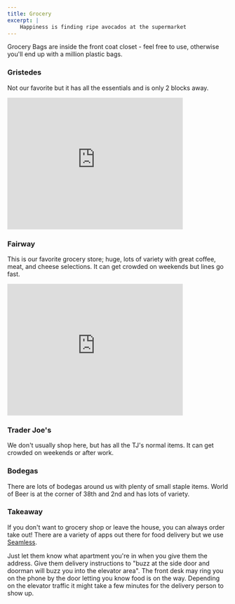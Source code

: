 ```yaml
---
title: Grocery
excerpt: |
    Happiness is finding ripe avocados at the supermarket
---
```


Grocery Bags are inside the front coat closet - feel free to use, otherwise you'll end up with a million plastic bags.

### Gristedes
Not our favorite but it has all the essentials and is only 2 blocks away.

<iframe src="https://www.google.com/maps/embed?pb=!1m18!1m12!1m3!1d12089.691040594253!2d-73.97722940054012!3d40.75272553847824!2m3!1f0!2f0!3f0!3m2!1i1024!2i768!4f13.1!3m3!1m2!1s0x0%3A0x36855d43eda90bfe!2sGristedes+Foods!5e0!3m2!1sen!2sus!4v1512937645728" width="400" height="300" frameborder="0" style="border:0" allowfullscreen></iframe>

### Fairway
This is our favorite grocery store; huge, lots of variety with great coffee, meat, and cheese selections.  It can get crowded on weekends but lines go fast.

<iframe src="https://www.google.com/maps/embed?pb=!1m18!1m12!1m3!1d48358.76825211959!2d-74.00349386352532!3d40.75271991547722!2m3!1f0!2f0!3f0!3m2!1i1024!2i768!4f13.1!3m3!1m2!1s0x0%3A0x592fc9a8f243ede9!2sFairway+Market+Kips+Bay!5e0!3m2!1sen!2sus!4v1512937693723" width="400" height="300" frameborder="0" style="border:0" allowfullscreen></iframe>

### Trader Joe's
We don't usually shop here, but has all the TJ's normal items.  It can get crowded on weekends or after work.

### Bodegas
There are lots of bodegas around us with plenty of small staple items.   World of Beer is at the corner of 38th and 2nd and has lots of variety.

### Takeaway

If you don't want to grocery shop or leave the house, you can always order take out!  There are a variety of apps out there for food delivery but we use [Seamless](seamless.com).

Just let them know what apartment you're in when you give them the address. Give them delivery instructions to "buzz at the side door and doorman will buzz you into the elevator area". The front desk may ring you on the phone by the door letting you know food is on the way. Depending on the elevator traffic it might take a few minutes for the delivery person to show up.
